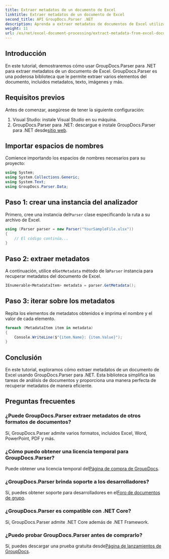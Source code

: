 ```yaml
---
title: Extraer metadatos de un documento de Excel
linktitle: Extraer metadatos de un documento de Excel
second_title: API GroupDocs.Parser .NET
description: Aprenda a extraer metadatos de documentos de Excel utilizando GroupDocs.Parser para .NET. Sigue este tutorial paso a paso.
weight: 11
url: /es/net/excel-document-processing/extract-metadata-from-excel-document/
---
```

## Introducción
En este tutorial, demostraremos cómo usar GroupDocs.Parser para .NET para extraer metadatos de un documento de Excel. GroupDocs.Parser es una poderosa biblioteca que le permite extraer varios elementos del documento, incluidos metadatos, texto, imágenes y más.
## Requisitos previos
Antes de comenzar, asegúrese de tener la siguiente configuración:
1. Visual Studio: instale Visual Studio en su máquina.
2.  GroupDocs.Parser para .NET: descargue e instale GroupDocs.Parser para .NET desde[sitio web](https://releases.groupdocs.com/parser/net/).

## Importar espacios de nombres
Comience importando los espacios de nombres necesarios para su proyecto:
```csharp
using System;
using System.Collections.Generic;
using System.Text;
using GroupDocs.Parser.Data;
```
## Paso 1: crear una instancia del analizador
 Primero, cree una instancia del`Parser` clase especificando la ruta a su archivo de Excel.
```csharp
using (Parser parser = new Parser("YourSampleFile.xlsx"))
{
    // El código continúa...
}
```
## Paso 2: extraer metadatos
 A continuación, utilice el`GetMetadata` método de la`Parser` instancia para recuperar metadatos del documento de Excel.
```csharp
IEnumerable<MetadataItem> metadata = parser.GetMetadata();
```
## Paso 3: iterar sobre los metadatos
Repita los elementos de metadatos obtenidos e imprima el nombre y el valor de cada elemento.
```csharp
foreach (MetadataItem item in metadata)
{
    Console.WriteLine($"{item.Name}: {item.Value}");
}
```

## Conclusión
En este tutorial, exploramos cómo extraer metadatos de un documento de Excel usando GroupDocs.Parser para .NET. Esta biblioteca simplifica las tareas de análisis de documentos y proporciona una manera perfecta de recuperar metadatos de manera eficiente.

## Preguntas frecuentes
### ¿Puede GroupDocs.Parser extraer metadatos de otros formatos de documentos?
Sí, GroupDocs.Parser admite varios formatos, incluidos Excel, Word, PowerPoint, PDF y más.
### ¿Cómo puedo obtener una licencia temporal para GroupDocs.Parser?
 Puede obtener una licencia temporal del[Página de compra de GroupDocs](https://purchase.groupdocs.com/temporary-license/).
### ¿GroupDocs.Parser brinda soporte a los desarrolladores?
 Sí, puedes obtener soporte para desarrolladores en el[Foro de documentos de grupo](https://forum.groupdocs.com/c/parser/17).
### ¿GroupDocs.Parser es compatible con .NET Core?
Sí, GroupDocs.Parser admite .NET Core además de .NET Framework.
### ¿Puedo probar GroupDocs.Parser antes de comprarlo?
 Sí, puedes descargar una prueba gratuita desde[Página de lanzamientos de GroupDocs](https://releases.groupdocs.com/).